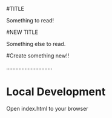 #TITLE

Something to read!

#NEW TITLE

Something else to read.

#Create something new!!

..............................

# Local Development

Open index.html to your browser
